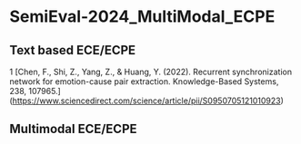 # SemiEval-2024_MultiModal_ECPE
## Text based ECE/ECPE
1 [Chen, F., Shi, Z., Yang, Z., & Huang, Y. (2022). Recurrent synchronization network for emotion-cause pair extraction. Knowledge-Based Systems, 238, 107965.] (https://www.sciencedirect.com/science/article/pii/S0950705121010923)

## Multimodal ECE/ECPE
